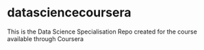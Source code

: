 # datasciencecoursera
This is the Data Science Specialisation Repo created for the course available through Coursera

